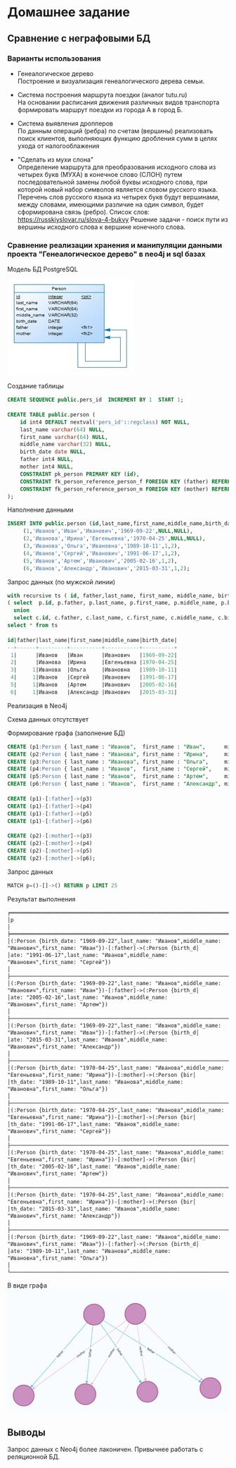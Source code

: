 # Домашнее задание
## Сравнение с неграфовыми БД

### Варианты использования

+ Генеалогическое дерево<br/>
Построение и визуализация генеалогического дерева семьи.

+ Система построения маршрута поездки (аналог tutu.ru)  
На основании расписания движения различных видов транспорта формировать маршрут поездки из города А в город Б.

+ Система выявления дропперов<br/>
По данным операций (ребра) по счетам (вершины) реализовать поиск клиентов, выполняющих функцию дробления сумм в целях ухода от налогооблажения 

+ "Сделать из мухи слона"<br/>
Определение маршрута для преобразования исходного слова из четырех букв (МУХА) в конечное слово (СЛОН) путем последовательной замены любой буквы исходного слова, при которой новый набор символов является словом русского языка.
Перечень слов русского языка из четырех букв будут вершинами, между словами, имеющими различие на один символ, будет сформирована связь (ребро).
Список слов: https://russkiyslovar.ru/slova-4-bukvy
Решение задачи - поиск пути из вершины исходного слова к вершине конечного слова.

### Сравнение реализации хранения и манипуляции данными проекта "Генеалогическое дерево" в neo4j и sql базах

Модель БД PostgreSQL

![Data Model](/img/schema_db.jpg)

Создание таблицы

```sql
CREATE SEQUENCE public.pers_id	INCREMENT BY 1 	START 1;

CREATE TABLE public.person (
	id int4 DEFAULT nextval('pers_id'::regclass) NOT NULL,
	last_name varchar(64) NULL,
	first_name varchar(64) NULL,
	middle_name varchar(32) NULL,
	birth_date date NULL,
	father int4 NULL,
	mother int4 NULL,
	CONSTRAINT pk_person PRIMARY KEY (id),
	CONSTRAINT fk_person_reference_person_f FOREIGN KEY (father) REFERENCES public.person(id) ON DELETE RESTRICT ON UPDATE RESTRICT,
	CONSTRAINT fk_person_reference_person_m FOREIGN KEY (mother) REFERENCES public.person(id) ON DELETE RESTRICT ON UPDATE RESTRICT
);
```
Наполнение данными
```sql
INSERT INTO public.person (id,last_name,first_name,middle_name,birth_date,father,mother) VALUES
	 (1,'Иванов','Иван','Иванович','1969-09-22',NULL,NULL),
	 (2,'Иванова','Ирина','Евгеньевна','1970-04-25',NULL,NULL),
	 (3,'Иванова','Ольга','Ивановна','1989-10-11',1,2),
	 (4,'Иванов','Сергей','Иванович','1991-06-17',1,2),
	 (5,'Иванов','Артем','Иванович','2005-02-16',1,2),
	 (6,'Иванов','Александр','Иванович','2015-03-31',1,2);
```

Запрос данных (по мужской линии)
```sql
with recursive ts ( id, father,last_name, first_name, middle_name, birth_date) AS 
( select  p.id, p.father, p.last_name, p.first_name, p.middle_name, p.birth_date  from person p   where p.father IS null  
  union 
  select c.id, c.father, c.last_name, c.first_name, c.middle_name, c.birth_date   from person c, ts s  where s.id= c.father ) 
select * from ts 

id|father|last_name|first_name|middle_name|birth_date|
--+------+---------+----------+-----------+----------+
 1|      |Иванов   |Иван      |Иванович   |1969-09-22|
 2|      |Иванова  |Ирина     |Евгеньевна |1970-04-25|
 3|     1|Иванова  |Ольга     |Ивановна   |1989-10-11|
 4|     1|Иванов   |Сергей    |Иванович   |1991-06-17|
 5|     1|Иванов   |Артем     |Иванович   |2005-02-16|
 6|     1|Иванов   |Александр |Иванович   |2015-03-31|

```

Реализация в Neo4j

Схема данных отсутствует

Формирование графа (заполнение БД)
``` sql
CREATE (p1:Person {	last_name : "Иванов",  first_name : "Иван",      middle_name : "Иванович",   birth_date : "1969-09-22"}) RETURN p1
CREATE (p2:Person {	last_name : "Иванова", first_name : "Ирина",	 middle_name : "Евгеньевна", birth_date : "1970-04-25"}) RETURN p2
CREATE (p3:Person {	last_name : "Иванова", first_name : "Ольга",	 middle_name : "Ивановна",   birth_date : "1989-10-11"}) RETURN p3
CREATE (p4:Person {	last_name : "Иванов",  first_name : "Сергей",    middle_name : "Иванович",   birth_date : "1991-06-17"}) RETURN p4
CREATE (p5:Person {	last_name : "Иванов",  first_name : "Артем",     middle_name : "Иванович",   birth_date : "2005-02-16"}) RETURN p5
CREATE (p6:Person {	last_name : "Иванов",  first_name : "Александр", middle_name : "Иванович",	 birth_date : "2015-03-31"}) RETURN p6

CREATE (p1)-[:father]->(p3)
CREATE (p1)-[:father]->(p4)
CREATE (p1)-[:father]->(p5)
CREATE (p1)-[:father]->(p6)

CREATE (p2)-[:mother]->(p3)
CREATE (p2)-[:mother]->(p4)
CREATE (p2)-[:mother]->(p5)
CREATE (p2)-[:mother]->(p6);
```

Запрос данных
```sql
MATCH p=()-[]->() RETURN p LIMIT 25
```

Результат выполнения
```
╒════════════════════════════════════════════════════════════════════════════════════════════════════════════════════════════════╕
│p                                                                                                                               │
╞════════════════════════════════════════════════════════════════════════════════════════════════════════════════════════════════╡
│(:Person {birth_date: "1969-09-22",last_name: "Иванов",middle_name: "Иванович",first_name: "Иван"})-[:father]->(:Person {birth_d│
│ate: "1991-06-17",last_name: "Иванов",middle_name: "Иванович",first_name: "Сергей"})                                            │
├────────────────────────────────────────────────────────────────────────────────────────────────────────────────────────────────┤
│(:Person {birth_date: "1969-09-22",last_name: "Иванов",middle_name: "Иванович",first_name: "Иван"})-[:father]->(:Person {birth_d│
│ate: "2005-02-16",last_name: "Иванов",middle_name: "Иванович",first_name: "Артем"})                                             │
├────────────────────────────────────────────────────────────────────────────────────────────────────────────────────────────────┤
│(:Person {birth_date: "1969-09-22",last_name: "Иванов",middle_name: "Иванович",first_name: "Иван"})-[:father]->(:Person {birth_d│
│ate: "2015-03-31",last_name: "Иванов",middle_name: "Иванович",first_name: "Александр"})                                         │
├────────────────────────────────────────────────────────────────────────────────────────────────────────────────────────────────┤
│(:Person {birth_date: "1970-04-25",last_name: "Иванова",middle_name: "Евгеньевна",first_name: "Ирина"})-[:mother]->(:Person {bir│
│th_date: "1989-10-11",last_name: "Иванова",middle_name: "Ивановна",first_name: "Ольга"})                                        │
├────────────────────────────────────────────────────────────────────────────────────────────────────────────────────────────────┤
│(:Person {birth_date: "1970-04-25",last_name: "Иванова",middle_name: "Евгеньевна",first_name: "Ирина"})-[:mother]->(:Person {bir│
│th_date: "1991-06-17",last_name: "Иванов",middle_name: "Иванович",first_name: "Сергей"})                                        │
├────────────────────────────────────────────────────────────────────────────────────────────────────────────────────────────────┤
│(:Person {birth_date: "1970-04-25",last_name: "Иванова",middle_name: "Евгеньевна",first_name: "Ирина"})-[:mother]->(:Person {bir│
│th_date: "2005-02-16",last_name: "Иванов",middle_name: "Иванович",first_name: "Артем"})                                         │
├────────────────────────────────────────────────────────────────────────────────────────────────────────────────────────────────┤
│(:Person {birth_date: "1970-04-25",last_name: "Иванова",middle_name: "Евгеньевна",first_name: "Ирина"})-[:mother]->(:Person {bir│
│th_date: "2015-03-31",last_name: "Иванов",middle_name: "Иванович",first_name: "Александр"})                                     │
├────────────────────────────────────────────────────────────────────────────────────────────────────────────────────────────────┤
│(:Person {birth_date: "1969-09-22",last_name: "Иванов",middle_name: "Иванович",first_name: "Иван"})-[:father]->(:Person {birth_d│
│ate: "1989-10-11",last_name: "Иванова",middle_name: "Ивановна",first_name: "Ольга"})                                            │
└────────────────────────────────────────────────────────────────────────────────────────────────────────────────────────────────┘
```
В виде графа <br/>
![Data Model](/img/data.jpg)


## Выводы

Запрос данных с Neo4j более лаконичен.
Привычнее работать с реляционной БД.
